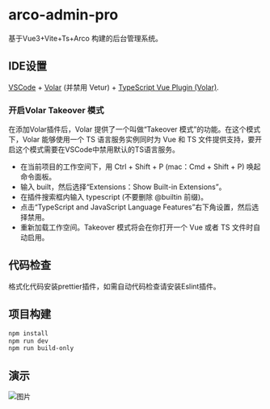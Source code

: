 # arco-admin-pro

基于Vue3+Vite+Ts+Arco 构建的后台管理系统。

## IDE设置

[VSCode](https://code.visualstudio.com/) + [Volar](https://marketplace.visualstudio.com/items?itemName=Vue.volar) (并禁用 Vetur) + [TypeScript Vue Plugin (Volar)](https://marketplace.visualstudio.com/items?itemName=Vue.vscode-typescript-vue-plugin).

### 开启Volar Takeover 模式
在添加Volar插件后，Volar 提供了一个叫做“Takeover 模式”的功能。在这个模式下，Volar 能够使用一个 TS 语言服务实例同时为 Vue 和 TS 文件提供支持，要开启这个模式需要在VSCode中禁用默认的TS语言服务。

* 在当前项目的工作空间下，用 Ctrl + Shift + P (mac：Cmd + Shift + P) 唤起命令面板。
* 输入 built，然后选择“Extensions：Show Built-in Extensions”。
* 在插件搜索框内输入 typescript (不要删除 @builtin 前缀)。
* 点击“TypeScript and JavaScript Language Features”右下角设置，然后选择禁用。
* 重新加载工作空间。Takeover 模式将会在你打开一个 Vue 或者 TS 文件时自动启用。

## 代码检查

格式化代码安装prettier插件，如需自动代码检查请安装Eslint插件。

## 项目构建

```sh
npm install
npm run dev
npm run build-only
```

## 演示
![图片](https://github.com/changzhengithub/picture/blob/master/arco-home.jpg)